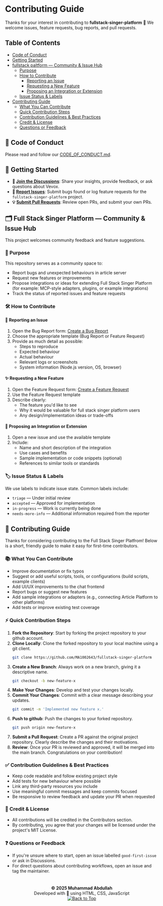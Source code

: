 # Contributing Guide

Thanks for your interest in contributing to **fullstack-singer-platform** 🎉 We welcome issues, feature requests, bug reports, and pull requests.

## Table of Contents

- [Code of Conduct](#code-of-conduct)
- [Getting Started](#getting-started)
- [fullstack paltform — Community & Issue Hub](#fullstack--platform--server---community--issue-hub)
  - [Purpose](#purpose)
  - [How to Contribute](#how-to-contribute)
    - [Reporting an Issue](#reporting-an-issue)
    - [Requesting a New Feature](#requesting-a-new-feature)
    - [Proposing an Integration or Extension](#proposing-an-integration-or-extension)
  - [Issue Status & Labels](#issue-status--labels)
- [Contributing Guide](#contributing-guide)
  - [What You Can Contribute](#what-you-can-contribute)
  - [Quick Contribution Steps](#quick-contribution-steps)
  - [Contribution Guidelines & Best Practices](#contribution-guidelines--best-practices)
  - [Credit & License](#credit--license)
  - [Questions or Feedback](#questions-or-feedback)

<a id="code-of-conduct"></a>

## 📜 Code of Conduct

Please read and follow our [CODE_OF_CONDUCT.md](CODE_OF_CONDUCT.md).

<a id="getting-started"></a>

## 🧭 Getting Started

- **💬 [Join the Discussions](https://github.com/MA1002643/fullstack-singer-platform/discussions)**: Share your insights, provide feedback, or ask questions about Vevox.
- **🐛 [Report Issues](https://github.com/MA1002643/fullstack-singer-platform/issues)**: Submit bugs found or log feature requests for the `fullstack-singer-platform` project.
- **💡 [Submit Pull Requests](https://github.com/MA1002643/fullstack-singer-platform/pulls)**: Review open PRs, and submit your own PRs.

<a id="fullstack--platform---community--issue-hub"></a>

## 🗂️ Full Stack Singer Platform — Community & Issue Hub

This project welcomes community feedback and feature suggestions.

<a id="purpose"></a>

### 🎯 Purpose

This repository serves as a community space to:

- Report bugs and unexpected behaviours in article server
- Request new features or improvements
- Propose integrations or ideas for extending Full Stack Singer Platform (for example: MCP-style adapters, plugins, or example integrations)
- Track the status of reported issues and feature requests

<a id="how-to-contribute"></a>

### 🛠️ How to Contribute

<a id="reporting-an-issue"></a>

#### 🐞 Reporting an Issue

1. Open the Bug Report form: [Create a Bug Report](https://github.com/MA1002643/fullstack-singer-platform/issues/new?assignees=&labels=bug%2C+needs+triage&template=bug_report.yml&title=%5BUG%5D+)
2. Choose the appropriate template (Bug Report or Feature Request)
3. Provide as much detail as possible:
   - Steps to reproduce
   - Expected behaviour
   - Actual behaviour
   - Relevant logs or screenshots
   - System information (Node.js version, OS, browser)

<a id="requesting-a-new-feature"></a>

#### ✨ Requesting a New Feature

1. Open the Feature Request form: [Create a Feature Request](https://github.com/MA1002643/fullstack-singer-platform/issues/new?assignees=&labels=enhancement%2C+idea&template=feature_request.yml&title=%5BFEATURE%5D+)
2. Use the Feature Request template
3. Describe clearly:
   - The feature you'd like to see
   - Why it would be valuable for full stack singer platform users
   - Any design/implementation ideas or trade-offs

<a id="proposing-an-integration-or-extension"></a>

#### 🔌 Proposing an Integration or Extension

1. Open a new issue and use the available template
2. Include:
   - Name and short description of the integration
   - Use cases and benefits
   - Sample implementation or code snippets (optional)
   - References to similar tools or standards

<a id="issue-status--labels"></a>

### 🏷️ Issue Status & Labels

We use labels to indicate issue state. Common labels include:

- `triage` — Under initial review
- `accepted` — Approved for implementation
- `in-progress` — Work is currently being done
- `needs-more-info` — Additional information required from the reporter

<a id="contributing-guide"></a>

## 🙌 Contributing Guide

Thanks for considering contributing to the Full Stack Singer Platfrom! Below is a short, friendly guide to make it easy for first-time contributors.

<a id="what-you-can-contribute"></a>

### 📚 What You Can Contribute

- Improve documentation or fix typos
- Suggest or add useful scripts, tools, or configurations (build scripts, example clients)
- Add UI/UX improvements to the chat frontend
- Report bugs or suggest new features
- Add sample integrations or adapters (e.g., connecting Article Platform to other platforms)
- Add tests or improve existing test coverage

<a id="quick-contribution-steps"></a>

### ⚡ Quick Contribution Steps

1. **Fork the Repository**: Start by forking the project repository to your github account.
2. **Clone Locally**: Clone the forked repository to your local machine using a git client.
   ```sh
   git clone https://github.com/MA1002643/fullstack-singer-platform
   ```
3. **Create a New Branch**: Always work on a new branch, giving it a descriptive name.
   ```sh
   git checkout -b new-feature-x
   ```
4. **Make Your Changes**: Develop and test your changes locally.
5. **Commit Your Changes**: Commit with a clear message describing your updates.
   ```sh
   git commit -m 'Implemented new feature x.'
   ```
6. **Push to github**: Push the changes to your forked repository.
   ```sh
   git push origin new-feature-x
   ```
7. **Submit a Pull Request**: Create a PR against the original project repository. Clearly describe the changes and their motivations.
8. **Review**: Once your PR is reviewed and approved, it will be merged into the main branch. Congratulations on your contribution!

<a id="contribution-guidelines--best-practices"></a>

### ✅ Contribution Guidelines & Best Practices

- Keep code readable and follow existing project style
- Add tests for new behaviour where possible
- Link any third-party resources you include
- Use meaningful commit messages and keep commits focused
- Be responsive to review feedback and update your PR when requested

<a id="credit--license"></a>

### 📝 Credit & License

- All contributions will be credited in the Contributors section.
- By contributing, you agree that your changes will be licensed under the project's MIT License.

<a id="questions-or-feedback"></a>

### ❓ Questions or Feedback

- If you're unsure where to start, open an issue labelled `good-first-issue` or ask in Discussions.
- For direct questions about contributing workflows, open an issue and tag the maintainer.

#

<p align="center">
  <strong>© 2025 Muhammad Abdullah</strong><br>
    Developed with 💙 using HTML, CSS, JavaScript<br>
  <a href="#top"><img alt="Back to Top" src="https://img.shields.io/badge/Back_to_Top-0A0A0A?style=for-the-badge">
</a>
</p>
